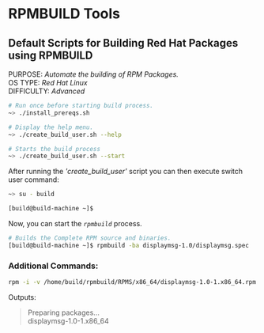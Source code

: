 # RPMBUILD Tools
## Default Scripts for Building Red Hat Packages using RPMBUILD

PURPOSE:  *Automate the building of RPM Packages.* <br/>
OS TYPE:   *Red Hat Linux*<br/>
DIFFICULTY: *Advanced*<br/>

``` bash
# Run once before starting build process. 
~> ./install_prereqs.sh
```
``` bash
# Display the help menu.
~> ./create_build_user.sh --help
```
``` bash
# Starts the build process
~> ./create_build_user.sh --start
```
After running the _'create_build_user'_ script you can then execute switch user command:

``` bash
~> su - build
```
``` sh
[build@build-machine ~]$
```
Now, you can start the _`rpmbuild`_ process.
``` sh
# Builds the Complete RPM source and binaries.
[build@build-machine ~]$ rpmbuild -ba displaymsg-1.0/displaymsg.spec
```

### Additional Commands:
``` bash
rpm -i -v /home/build/rpmbuild/RPMS/x86_64/displaymsg-1.0-1.x86_64.rpm
```
Outputs:
> Preparing packages...<br/>
> displaymsg-1.0-1.x86_64<br/>

